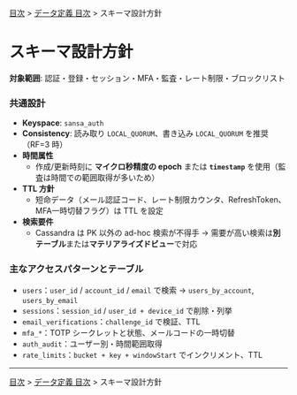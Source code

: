 [目次](../目次.md) > [データ定義 目次](目次.md) > スキーマ設計方針
# スキーマ設計方針

**対象範囲**: 認証・登録・セッション・MFA・監査・レート制限・ブロックリスト

### 共通設計
- **Keyspace**: `sansa_auth`
- **Consistency**: 読み取り `LOCAL_QUORUM`、書き込み `LOCAL_QUORUM` を推奨（RF=3 時）
- **時間属性**
  - 作成/更新時刻に **マイクロ秒精度の epoch** または **`timestamp`** を使用（監査は時間での範囲取得が多いため）
- **TTL 方針**
  - 短命データ（メール認証コード、レート制限カウンタ、RefreshToken、MFA一時切替フラグ）は TTL を設定
- **検索要件**
  - Cassandra は PK 以外の ad-hoc 検索が不得手 → 需要が高い検索は**別テーブル**または**マテリアライズドビュー**で対応

### 主なアクセスパターンとテーブル
- `users`：`user_id` / `account_id` / `email` で検索 → `users_by_account`, `users_by_email`
- `sessions`：`session_id` / `user_id + device_id` で削除・列挙
- `email_verifications`：`challenge_id` で検証、TTL
- `mfa_*`：TOTP シークレットと状態、メールコードの一時切替
- `auth_audit`：ユーザー別・時間範囲取得
- `rate_limits`：`bucket + key + windowStart` でインクリメント、TTL

---
[目次](../目次.md) > [データ定義 目次](目次.md) > スキーマ設計方針
